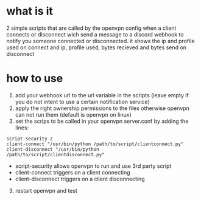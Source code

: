 # what is it
2 simple scripts that are called by the openvpn config when a client connects or disconnect wich send a message to a discord webhook to notify you someone connected or disconnected. it shows the ip and profile used on connect and ip, profile used, bytes recieved and bytes send on disconnect

# how to use
1. add your webhook url to the url variable in the scripts (leave empty if you do not intent to use a certain notification service)
2. apply the right ownership permissions to the files otherwise openvpn can not run them (default is openvpn on linux)
2. set the scrips to be called in your openvpn server.conf by adding the lines:
```
script-security 2
client-connect "/usr/bin/python /path/to/script/clientconnect.py"
client-disconnect "/usr/bin/python /path/to/script/clientdisconnect.py"
```
* script-security allows openvpn to run and use 3rd party script
* client-connect triggers on a client connecting
* client-disconnect triggers on a client disconnecting
3. restart openvpn and test